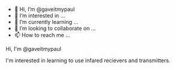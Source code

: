 - 👋 Hi, I’m @gaveitmypaul
- 👀 I’m interested in ...
- 🌱 I’m currently learning ...
- 💞️ I’m looking to collaborate on ...
- 📫 How to reach me ...

<!---
gaveitmypaul/gaveitmypaul is a ✨ special ✨ repository because its `README.md` (this file) appears on your GitHub profile.
You can click the Preview link to take a look at your changes.
--->Hi, I'm @gaveitmypaul
I'm interested in learning to use infared recievers and transmitters.
